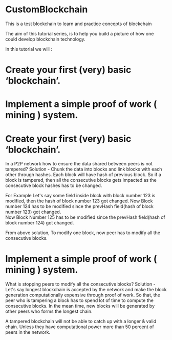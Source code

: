 # CustomBlockchain
This is a test blockchain to learn and practice concepts of blockchain


The aim of this tutorial series, is to help you build a picture of how one could develop blockchain technology.

In this tutorial we will :

# Create your first (very) basic ‘blockchain’.
# Implement a simple proof of work ( mining ) system.


# Create your first (very) basic ‘blockchain’.
In a P2P network how to ensure the data shared between peers is not tampered? 
Solution - Chunk the data into blocks and link blocks with each other through hashes. Each block will have hash of previous block. So if a block is tampered, then all the consecutive blocks gets impacted as the consecutive block hashes has to be changed.

For Example
Let's say some field inside block with block number 123 is modified, then the hash of block number 123 got changed.
Now Block number 124 has to be modified since the prevHash field(hash of block number 123) got changed.  
Now Block Number 125 has to be modified since the prevHash field(hash of block number 124) got changed. 

From above solution, To modify one block, now peer has to modify all the consecutive blocks.


# Implement a simple proof of work ( mining ) system.
What is stopping peers to modify all the consecutive blocks?
Solution - Let's say longest blockchain is accepted by the network and make the block generation computationally expensive through proof of work. So that, the peer who is tampering a block has to spend lot of time to compute the consecutive blocks. In the mean time, new blocks will be generated by other peers who forms the longest chain. 

A tampered blockchain will not be able to catch up with a longer & valid chain. Unless they have computational power more than 50 percent of peers in the network. 
